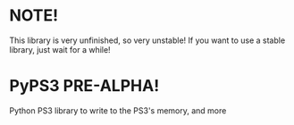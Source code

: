 # **NOTE!**
This library is very unfinished, so very unstable! If you want to use a stable library, just wait for a while!

# PyPS3 PRE-ALPHA!
Python PS3 library to write to the PS3's memory, and more
